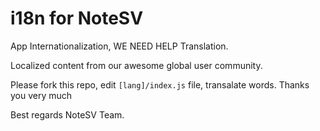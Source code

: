 # i18n for NoteSV
App Internationalization, WE NEED HELP Translation.

Localized content from our awesome global user community.

Please fork this repo, edit `[lang]/index.js` file, transalate words.
Thanks you very much

Best regards
NoteSV Team.